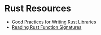 # Rust Resources

- [Good Practices for Writing Rust Libraries](https://pascalhertleif.de/artikel/good-practices-for-writing-rust-libraries/)
- [Reading Rust Function Signatures](https://hoverbear.org/2015/07/10/reading-rust-function-signatures/)

